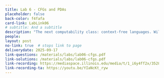 ```yaml
---
title: Lab 6 - CFGs and PDAs
placeholder: false
back-color: f4fafa
card-link: LabLink06
# subtitle: And a subtitle
description: "The next computability class: context-free languages. Will discuss context-free grammars, push-down automata and how they relate to eachother." 
people:
layout: post
no-link: true  # stops link to page 
deliverydate: 2025-09-17
link-questions: /materials/labs/lab06-cfgs.pdf
link-solutions: /materials/labs/lab06-cfgs.pdf
link-recording: https://mediaspace.illinois.edu/media/t/1_i6y4ff2x/352822452
link-recording-ta: https://youtu.be/YIaNcKt_ryw
---
```










 